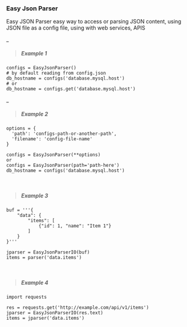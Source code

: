 ### Easy Json Parser

Easy JSON Parser easy way to access or parsing JSON content, using JSON file as a config file, using with web services, APIS

_

> ##### **Example 1**

```
configs = EasyJsonParser()
# by default reading from config.json
db_hostname = configs('database.mysql.host')
# or
db_hostname = configs.get('database.mysql.host')
```
_

> ##### **Example 2**

```
options = {
  'path': 'configs-path-or-another-path',
  'filename': 'config-file-name'
}

configs = EasyJsonParser(**options)
or
configs = EasyJsonParser(path='path-here')
db_hostname = configs('database.mysql.host')
```
<br>

> ##### Example 3

```
buf = '''{
    "data": {
        "items": [
            {"id": 1, "name": "Item 1"}
        ]
    }
}'''

jparser = EasyJsonParserIO(buf)
items = parser('data.items')
```
<br>

> ##### Example 4

```
import requests

res = requests.get('http://example.com/api/v1/items')
jparser = EasyJsonParserIO(res.text)
items = jparser('data.items')
```